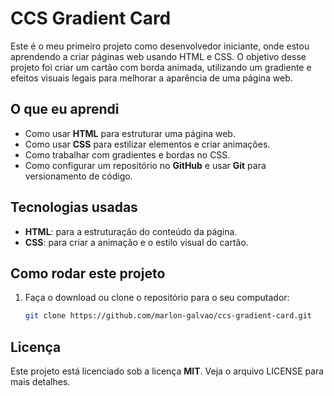 # CCS Gradient Card

Este é o meu primeiro projeto como desenvolvedor iniciante, onde estou aprendendo a criar páginas web usando HTML e CSS. O objetivo desse projeto foi criar um cartão com borda animada, utilizando um gradiente e efeitos visuais legais para melhorar a aparência de uma página web.

## O que eu aprendi

- Como usar **HTML** para estruturar uma página web.
- Como usar **CSS** para estilizar elementos e criar animações.
- Como trabalhar com gradientes e bordas no CSS.
- Como configurar um repositório no **GitHub** e usar **Git** para versionamento de código.

## Tecnologias usadas

- **HTML**: para a estruturação do conteúdo da página.
- **CSS**: para criar a animação e o estilo visual do cartão.

## Como rodar este projeto

1. Faça o download ou clone o repositório para o seu computador:

   ```bash
   git clone https://github.com/marlon-galvao/ccs-gradient-card.git

## Licença

Este projeto está licenciado sob a licença **MIT**. Veja o arquivo LICENSE para mais detalhes.
